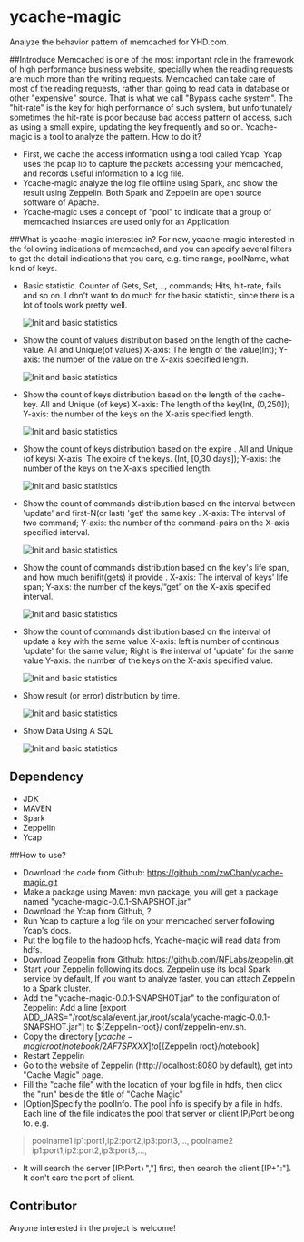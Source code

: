 # ycache-magic
Analyze the behavior pattern of memcached for YHD.com.

##Introduce
  Memcached is one of the most important role in the framework of high performance business website,
  specially when the reading requests are much more than the writing requests. Memcached can take care
  of most of the reading requests, rather than going to read data in database or other "expensive" source.
  That is what we call "Bypass cache system". The "hit-rate" is the key for high performance of such system,
  but unfortunately sometimes the hit-rate is poor because bad access pattern of access, such as using a
  small expire, updating the key frequently and so on.
  Ycache-magic is a tool to analyze the pattern. How to do it?
  - First, we cache the access information using a tool called Ycap. Ycap uses the pcap lib to capture the
  packets accessing your memcached, and records useful information to a log file.
  - Ycache-magic analyze the log file offline using Spark, and show the result using Zeppelin. Both Spark
  and Zeppelin are open source software of Apache.
  - Ycache-magic uses a concept of "pool" to indicate that a group of memcached instances are used only for
    an Application.

##What is ycache-magic interested in?
  For now, ycache-magic interested in the following indications of memcached, and you can specify several
  filters to get the detail indications that you care, e.g. time range, poolName, what kind of keys.

   - Basic statistic. Counter of Gets, Set,..., commands; Hits, hit-rate, fails and so on. I don't want to
     do much for the basic statistic, since there is a lot of tools work pretty well.

     ![Init and basic statistics](https://raw.githubusercontent.com/zwChan/ycache-magic/master/example/init-and-basic-statistic.jpg)
   - Show the count of values distribution based on the length of the cache-value. All and Unique(of values)
    X-axis: The length of the value(Int);
    Y-axis: the number of the value on the X-axis specified length.

     ![Init and basic statistics](https://raw.githubusercontent.com/zwChan/ycache-magic/master/example/value-len-distribution.jpg)
   - Show the count of keys distribution based on the length of the cache-key. All and Unique (of keys)
    X-axis: The length of the key(Int, (0,250]);
    Y-axis: the number of the keys on the X-axis specified length.

     ![Init and basic statistics](https://raw.githubusercontent.com/zwChan/ycache-magic/master/example/key-len-distribution.jpg)
   - Show the count of keys distribution based on the expire . All and Unique (of keys)
    X-axis: The expire of the keys. (Int, [0,30 days]);
    Y-axis: the number of the keys on the X-axis specified length.

     ![Init and basic statistics](https://raw.githubusercontent.com/zwChan/ycache-magic/master/example/expire-distribution.jpg)
   - Show the count of commands distribution based on the interval between 'update' and first-N(or last) 'get' the same key .
    X-axis: The interval of two command;
    Y-axis: the number of the command-pairs on the X-axis specified interval.

     ![Init and basic statistics](https://raw.githubusercontent.com/zwChan/ycache-magic/master/example/firstN-get-distribution.jpg)
   - Show the count of commands distribution based on the key's life span, and how much benifit(gets) it provide .
    X-axis: The interval of keys' life span;
    Y-axis: the number of the keys/“get” on the X-axis specified interval.

     ![Init and basic statistics](https://raw.githubusercontent.com/zwChan/ycache-magic/master/example/lifespan-benifit-distribution.jpg)
   - Show the count of commands distribution based on the interval of update a key with the same value
    X-axis: left is number of continous 'update' for the same value; Right is the interval of 'update' for the same value
    Y-axis: the number of the keys on the X-axis specified value.

     ![Init and basic statistics](https://raw.githubusercontent.com/zwChan/ycache-magic/master/example/update-same-value-distribution.jpg)
   - Show result (or error) distribution by time.

     ![Init and basic statistics](https://raw.githubusercontent.com/zwChan/ycache-magic/master/example/result-distribution.jpg)
   - Show Data Using A SQL

     ![Init and basic statistics](https://raw.githubusercontent.com/zwChan/ycache-magic/master/example/sql-data.jpg)

## Dependency
 - JDK
 - MAVEN
 - Spark
 - Zeppelin
 - Ycap

##How to use?
  - Download the code from Github: https://github.com/zwChan/ycache-magic.git
  - Make a package using Maven: mvn package, you will get a package named "ycache-magic-0.0.1-SNAPSHOT.jar"
  - Download the Ycap from Github, ?
  - Run Ycap to capture a log file on your memcached server following Ycap's docs.
  - Put the log file to the hadoop hdfs, Ycache-magic will read data from hdfs.
  - Download Zeppelin from Github: https://github.com/NFLabs/zeppelin.git
  - Start your Zeppelin following its docs. Zeppelin use its local Spark service by default, If you want to
    analyze faster, you can attach Zeppelin to a Spark cluster.
  - Add the "ycache-magic-0.0.1-SNAPSHOT.jar" to the configuration of Zeppelin: Add a line
   [export ADD_JARS="/root/scala/event.jar,/root/scala/ycache-magic-0.0.1-SNAPSHOT.jar"] to ${Zeppelin-root}/
   conf/zeppelin-env.sh.
  - Copy the directory [${ycache-magic root}/notebook/2AF7SPXXX] to [${Zeppelin root}/notebook]
  - Restart Zeppelin
  - Go to the website of Zeppelin (http://localhost:8080 by default), get into "Cache Magic" page.
  - Fill the "cache file" with the location of your log file in hdfs, then click the "run" beside the title
    of "Cache Magic"
  - [Option]Specify the poolInfo. The pool info is specify by a file in hdfs. Each line of the file indicates
    the pool that server or client IP/Port belong to. e.g.

  >  poolname1 ip1:port1,ip2:port2,ip3:port3,…,
  >  poolname2 ip1:port1,ip2:port2,ip3:port3,…,
  - It will search the server [IP:Port+","] first, then search the client [IP+":"]. It don't care the port of client.

## Contributor
  Anyone interested in the project is welcome!


